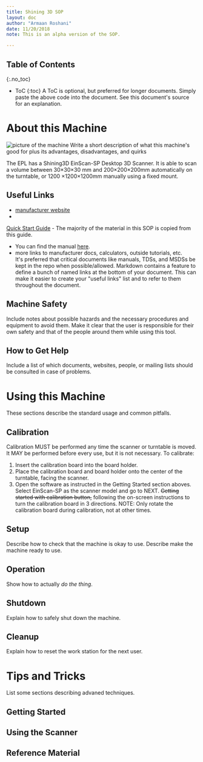 ```yaml
---
title: Shining 3D SOP
layout: doc
author: "Armaan Roshani"
date: 11/20/2018
note: This is an alpha version of the SOP.

---
```



## Table of Contents
{:.no_toc}
* ToC
{:toc}
A ToC is optional, but preferred for longer documents.
Simply paste the above code into the document.
See this document's source for an explanation.


# About this Machine
![picture of the machine](images/kitten.jpg)
Write a short description of what this machine's good for plus its advantages, disadvantages, and quirks

The EPL has a Shining3D EinScan-SP Desktop 3D Scanner. It is able to scan a volume between 30×30×30 mm and 200×200×200mm automatically on the turntable, or 1200 ×1200×1200mm manually using a fixed mount.

## Useful Links
- [manufacturer website](https://www.einscan.com/einscan-se-sp)
- 
[Quick Start Guide](https://www.filepicker.io/api/file/bdUjgsOBTEaa70QNEqni?signature=c19076a0cb76e614fd86e4a0a32de38cfe18fc3e352321755a03af41beb3a35a&policy=eyJoYW5kbGUiOiJiZFVqZ3NPQlRFYWE3MFFORXFuaSIsImV4cGlyeSI6MTU0Mjc2MTU3NH0= "Getting Started with EinScan-SP") - The majority of the material in this SOP is copied from this guide.
- You can find the manual [here](manual.pdf).
- more links to manufacturer docs, calculators, outside tutorials, etc.  
It's preferred that critical documents like manuals, TDSs, and MSDSs be kept in the repo when possible/allowed.
Markdown contains a feature to define a bunch of named links at the bottom of your document.
This can make it easier to create your "useful links" list and to refer to them throughout the document.

## Machine Safety
Include notes about possible hazards and the necessary procedures and equipment to avoid them.
Make it clear that the user is responsible for their own safety 
and that of the people around them while using this tool.

## How to Get Help
Include a list of which documents, websites, people, or mailing lists should be consulted in case of problems.

# Using this Machine
These sections describe the standard usage and common pitfalls.

## Calibration

Calibration MUST be performed any time the scanner or turntable is moved. It MAY be performed before every use, but it is not necessary. To calibrate:
1. Insert the calibration board into the board holder.
2. Place the calibration board and board holder onto the center of the turntable, facing the scanner.
3. Open the software as instructed in the Getting Started section aboves. Select EinScan-SP as the scanner model and go to NEXT. ~~Getting started with calibration button,~~ following the on-screen instructions to turn the calibration board in 3 directions. 
NOTE: Only rotate the calibration board during calibration, not at other times.

## Setup
Describe how to check that the machine is okay to use.
Describe make the machine ready to use.

## Operation
Show how to actually *do the thing*.

## Shutdown
Explain how to safely shut down the machine.

## Cleanup
Explain how to reset the work station for the next user.

# Tips and Tricks
List some sections describing advaned techniques.








## Getting Started


  





## Using the Scanner
  

  
## Reference Material

